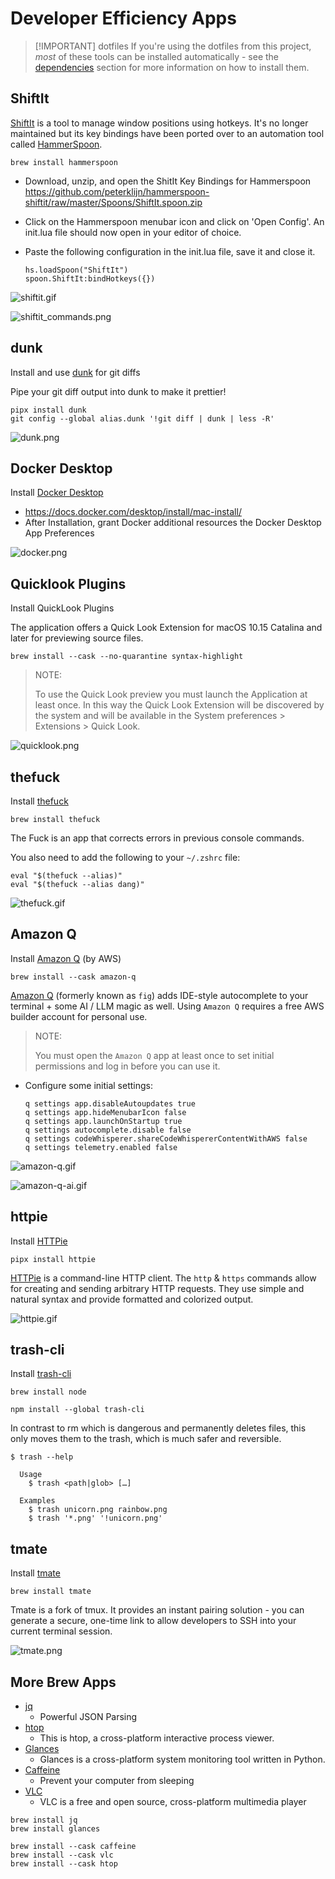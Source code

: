 # Developer Efficiency Apps

> [!IMPORTANT] dotfiles
> If you're using the dotfiles from this project,
> _most_ of these tools can be installed automatically -
> see the [dependencies](../dotfiles/dependencies.md)
> section for more information on how to install them.

## ShiftIt

[ShiftIt] is a tool to manage window positions using hotkeys. It's no longer
maintained but its key bindings have been ported over to an automation tool
called [HammerSpoon].

```shell
brew install hammerspoon
```

-   Download, unzip, and open the ShitIt Key Bindings for Hammerspoon
    https://github.com/peterklijn/hammerspoon-shiftit/raw/master/Spoons/ShiftIt.spoon.zip

-   Click on the Hammerspoon menubar icon and click on 'Open Config'. An init.lua file should now
    open in your editor of choice.

-   Paste the following configuration in the init.lua file, save it and close it.

    ```text
    hs.loadSpoon("ShiftIt")
    spoon.ShiftIt:bindHotkeys({})
    ```

![shiftit.gif]

![shiftit_commands.png]

## dunk

Install and use [dunk] for git diffs

Pipe your git diff output into dunk to make it prettier!

```shell
pipx install dunk
git config --global alias.dunk '!git diff | dunk | less -R'
```

![dunk.png]

## Docker Desktop

Install [Docker Desktop]

-   https://docs.docker.com/desktop/install/mac-install/
-   After Installation, grant Docker additional resources the Docker Desktop
    App Preferences

![docker.png]

## Quicklook Plugins

Install QuickLook Plugins

The application offers a Quick Look Extension for macOS 10.15 Catalina
and later for previewing source files.

```shell
brew install --cask --no-quarantine syntax-highlight
```

> NOTE:
>
> To use the Quick Look preview you must launch the Application at
> least once. In this way the Quick Look Extension will be discovered
> by the system and will be available in the
> System preferences > Extensions > Quick Look.

![quicklook.png]

## thefuck

Install [thefuck]

```shell
brew install thefuck
```

The Fuck is an app that corrects errors in previous console commands.

You also need to add the following to your `~/.zshrc` file:

```shell
eval "$(thefuck --alias)"
eval "$(thefuck --alias dang)"
```

![thefuck.gif]

## Amazon Q

Install [Amazon Q] (by AWS)

```shell
brew install --cask amazon-q
```

[Amazon Q] (formerly known as `fig`) adds IDE-style autocomplete
to your terminal + some AI / LLM magic as well. Using `Amazon Q` requires
a free AWS builder account for personal use.

> NOTE:
>
> You must open the `Amazon Q` app at least once to set
> initial permissions and log in before you can use it.

-   Configure some initial settings:
    ```shell
    q settings app.disableAutoupdates true
    q settings app.hideMenubarIcon false
    q settings app.launchOnStartup true
    q settings autocomplete.disable false
    q settings codeWhisperer.shareCodeWhispererContentWithAWS false
    q settings telemetry.enabled false
    ```

![amazon-q.gif]

![amazon-q-ai.gif]

## httpie

Install [HTTPie]

```shell
pipx install httpie
```

[HTTPie] is a command-line HTTP client. The `http` & `https` commands allow for creating and
sending arbitrary HTTP requests. They use simple and natural syntax and provide formatted
and colorized output.

![httpie.gif]

## trash-cli

Install [trash-cli]

```shell
brew install node
```

```shell
npm install --global trash-cli
```

In contrast to rm which is dangerous and permanently deletes files, this only moves them to the trash, which is much
safer and reversible.

```console
$ trash --help

  Usage
    $ trash <path|glob> […]

  Examples
    $ trash unicorn.png rainbow.png
    $ trash '*.png' '!unicorn.png'
```

## tmate

Install [tmate]

```shell
brew install tmate
```

Tmate is a fork of tmux. It provides an instant pairing solution - you can generate a secure, one-time
link to allow developers to SSH into your current terminal session.

![tmate.png]

## More Brew Apps

-   [jq]
    -   Powerful JSON Parsing
-   [htop]
    -   This is htop, a cross-platform interactive process viewer.
-   [Glances]
    -   Glances is a cross-platform system monitoring tool written in Python.
-   [Caffeine]
    -   Prevent your computer from sleeping
-   [VLC]
    -   VLC is a free and open source, cross-platform multimedia player

```shell
brew install jq
brew install glances
```

```shell
brew install --cask caffeine
brew install --cask vlc
brew install --cask htop
```

[ShiftIt]: https://github.com/peterklijn/hammerspoon-shiftit
[dunk]: https://github.com/darrenburns/dunk
[Docker Desktop]: https://www.docker.com/products/docker-desktop/
[Alfred]: https://www.alfredapp.com/
[CheatSheet]: https://www.mediaatelier.com/CheatSheet/
[VLC]: https://www.videolan.org/vlc/
[Caffeine]: https://intelliscapesolutions.com/apps/caffeine
[thefuck]: https://github.com/nvbn/thefuck
[jq]: https://stedolan.github.io/jq/
[Glances]: https://nicolargo.github.io/glances/
[htop]: https://htop.dev/
[httpie]: https://github.com/httpie/httpie
[trash-cli]: https://github.com/sindresorhus/trash-cli
[Hammerspoon]: https://github.com/Hammerspoon/hammerspoon
[tmate]: https://tmate.io/
[Amazon Q]: https://aws.amazon.com/q/developer/
[shiftit.gif]: https://i.imgur.com/aShGnVH.gif
[shiftit_commands.png]: https://i.imgur.com/9bCHUOS.png
[dunk.png]: https://i.imgur.com/fe0W8ZI.png
[docker.png]: https://i.imgur.com/WupmcFh.png
[quicklook.png]: https://i.imgur.com/hKsvlu9.png
[thefuck.gif]: https://i.imgur.com/NFJsBBL.gif
[amazon-q.gif]: https://i.imgur.com/Ih7mq4O.gif
[amazon-q-ai.gif]: https://i.imgur.com/gdkmqYB.gif
[httpie.gif]: https://i.imgur.com/79gWQTW.gif
[tmate.png]: https://i.imgur.com/nt4RUCG.png
